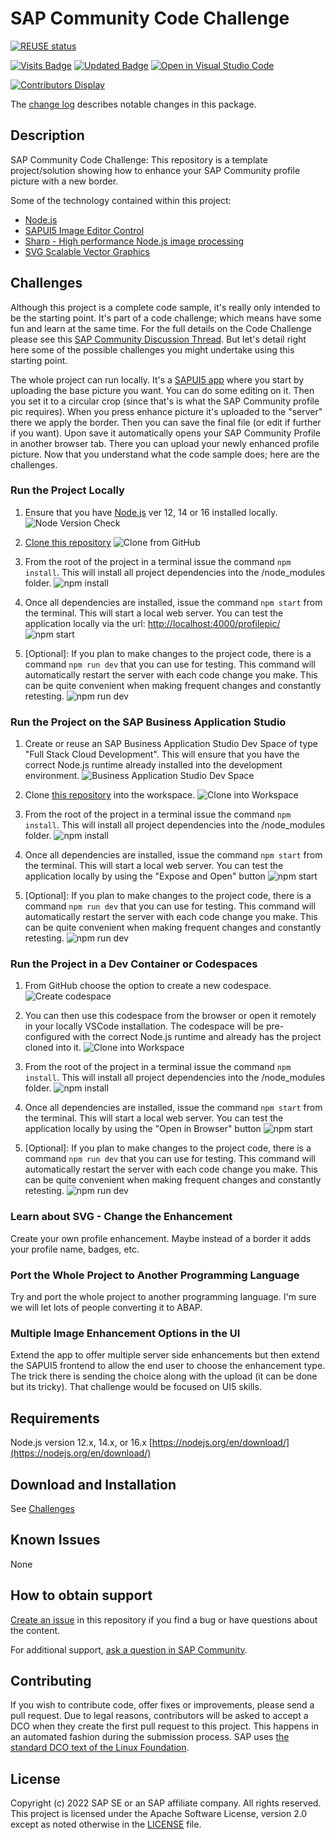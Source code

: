 # SAP Community Code Challenge

[![REUSE status](https://api.reuse.software/badge/github.com/SAP-samples/sap-community-code-challenge)](https://api.reuse.software/info/github.com/SAP-samples/sap-community-code-challenge)


[![Visits Badge](https://badges.pufler.dev/visits/SAP-samples/sap-community-code-challenge)](https://badges.pufler.dev)
[![Updated Badge](https://badges.pufler.dev/updated/SAP-samples/sap-community-code-challenge)](https://badges.pufler.dev)
[![Open in Visual Studio Code](https://open.vscode.dev/badges/open-in-vscode.svg)](https://open.vscode.dev/SAP-samples/sap-community-code-challenge)

[![Contributors Display](https://badges.pufler.dev/contributors/SAP-samples/sap-community-code-challenge?size=50&padding=5&bots=false)](https://badges.pufler.dev)

The [change log](https://github.com/SAP-samples/sap-community-code-challenge/blob/main/CHANGELOG.md) describes notable changes in this package.

## Description

SAP Community Code Challenge: This repository is a template project/solution showing how to enhance your SAP Community profile picture with a new border.

Some of the technology contained within this project:

* [Node.js](https://nodejs.org/en/about/)
* [SAPUI5 Image Editor Control](https://sapui5.hana.ondemand.com/#/entity/sap.suite.ui.commons.imageeditor)
* [Sharp - High performance Node.js image processing](https://github.com/lovell/sharp)
* [SVG Scalable Vector Graphics](https://developer.mozilla.org/en-US/docs/Web/SVG)

## Challenges

Although this project is a complete code sample, it's really only intended to be the starting point. It's part of a code challenge; which means have some fun and learn at the same time.  For the full details on the Code Challenge please see this [SAP Community Discussion Thread](https://groups.community.sap.com/t5/coffee-corner/gh-p/Coffee-Corner). But let's detail right here some of the possible challenges you might undertake using this starting point.

The whole project can run locally. It's a [SAPUI5 app](/profilePic/#profilepic-ui) where you start by uploading the base picture you want.  You can do some editing on it. Then you set it to a circular crop (since that's is what the SAP Community profile pic requires).  When you press enhance picture it's uploaded to the "server" there we apply the border.  Then you can save the final file (or edit if further if you want). Upon save it automatically opens your SAP Community Profile in another browser tab.  There you can upload your newly enhanced profile picture.  Now that you understand what the code sample does; here are the challenges.

### Run the Project Locally

1. Ensure that you have [Node.js](https://nodejs.org/en/about/) ver 12, 14 or 16 installed locally.
    ![Node Version Check](images/node_v_check.png)

2. [Clone this repository](https://github.com/SAP-samples/sap-community-code-challenge.git)
    ![Clone from GitHub](images/clone.png)

3. From the root of the project in a terminal issue the command `npm install`. This will install all project dependencies into the /node_modules folder.
    ![npm install](images/npm_install.png)

4. Once all dependencies are installed, issue the command `npm start` from the terminal. This will start a local web server. You can test the application locally via the url: [http://localhost:4000/profilepic/](http://localhost:4000/profilepic/)
    ![npm start](images/npm_start.png)

5. [Optional]: If you plan to make changes to the project code, there is a command `npm run dev` that you can use for testing. This command will automatically restart the server with each code change you make. This can be quite convenient when making frequent changes and constantly retesting.
    ![npm run dev](images/npm_run_dev.png)

### Run the Project on the SAP Business Application Studio

1. Create or reuse an SAP Business Application Studio Dev Space of type "Full Stack Cloud Development". This will ensure that you have the correct Node.js runtime already installed into the development environment.
    ![Business Application Studio Dev Space](images/bas_dev_space.png)

2. Clone [this repository](https://github.com/SAP-samples/sap-community-code-challenge.git) into the workspace.
    ![Clone into Workspace](images/bas_clone.png)

3. From the root of the project in a terminal issue the command `npm install`. This will install all project dependencies into the /node_modules folder.
    ![npm install](images/bas_npm_install.png)

4. Once all dependencies are installed, issue the command `npm start` from the terminal. This will start a local web server. You can test the application locally by using the "Expose and Open" button
    ![npm start](images/base_npm_run.png)

5. [Optional]: If you plan to make changes to the project code, there is a command `npm run dev` that you can use for testing. This command will automatically restart the server with each code change you make. This can be quite convenient when making frequent changes and constantly retesting.
    ![npm run dev](images/bas_npm_run_dev.png)

### Run the Project in a Dev Container or Codespaces

1. From GitHub choose the option to create a new codespace.
    ![Create codespace](images/cs_create.png)

2. You can then use this codespace from the browser or open it remotely in your locally VSCode installation.  The codespace will be pre-configured with the correct Node.js runtime and already has the project cloned into it.
    ![Clone into Workspace](images/cs_ready.png)

3. From the root of the project in a terminal issue the command `npm install`. This will install all project dependencies into the /node_modules folder.
    ![npm install](images/cs_npm_install.png)

4. Once all dependencies are installed, issue the command `npm start` from the terminal. This will start a local web server. You can test the application locally by using the "Open in Browser" button
    ![npm start](images/cs_npm_run.png)

5. [Optional]: If you plan to make changes to the project code, there is a command `npm run dev` that you can use for testing. This command will automatically restart the server with each code change you make. This can be quite convenient when making frequent changes and constantly retesting.
    ![npm run dev](images/cs_npm_run_dev.png)

### Learn about SVG - Change the Enhancement

Create your own profile enhancement. Maybe instead of a border it adds your profile name, badges, etc.

### Port the Whole Project to Another Programming Language

Try and port the whole project to another programming language. I'm sure we will let lots of people converting it to ABAP.

### Multiple Image Enhancement Options in the UI

Extend the app to offer multiple server side enhancements but then extend the SAPUI5 frontend to allow the end user to choose the enhancement type. The trick there is sending the choice along with the upload (it can be done but its tricky). That challenge would be focused on UI5 skills.

## Requirements

Node.js version 12.x, 14.x, or 16.x [https://nodejs.org/en/download/](https://nodejs.org/en/download/)

## Download and Installation

See [Challenges](#challenges)

## Known Issues

None

## How to obtain support

[Create an issue](https://github.com/SAP-samples/sap-community-awareness-code-challenge/issues) in this repository if you find a bug or have questions about the content.

For additional support, [ask a question in SAP Community](https://answers.sap.com/questions/ask.html).

## Contributing

If you wish to contribute code, offer fixes or improvements, please send a pull request. Due to legal reasons, contributors will be asked to accept a DCO when they create the first pull request to this project. This happens in an automated fashion during the submission process. SAP uses [the standard DCO text of the Linux Foundation](https://developercertificate.org/).

## License

Copyright (c) 2022 SAP SE or an SAP affiliate company. All rights reserved. This project is licensed under the Apache Software License, version 2.0 except as noted otherwise in the [LICENSE](https://github.com/SAP-samples/sap-community-code-challenge/blob/main/LICENSES/Apache-2.0.txt) file.
